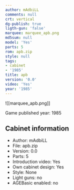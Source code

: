 ```yaml
---
author: mAdbiLL
comments: null
crt: vertical
dg-publish: true
ligth-gun: 'false'
marquee: marquee_apb.png
md5sum: null
model: 'Yes'
parts: 5
rom: apb.zip
style: null
tags:
- cabinet
- '1985'
title: apb
version: '0.0'
video: 'Yes'
year: '1985'
---
```


![[marquee_apb.png]]

Game published year: 1985

## Cabinet information

- Author: mAdbiLL
- File: apb.zip
- Version: 0.0
- Parts: 5
- Introduction video: Yes
- Own cabinet design: Yes
- Style: None
- Light guns: no
- AGEBasic enabled: no

